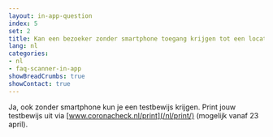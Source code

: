```yaml
---
layout: in-app-question
index: 5
set: 2
title: Kan een bezoeker zonder smartphone toegang krijgen tot een locatie waar een testbewijs nodig is?
lang: nl
categories:
- nl
- faq-scanner-in-app
showBreadCrumbs: true
showContact: true
---
```

Ja, ook zonder smartphone kun je een testbewijs krijgen. Print jouw testbewijs uit via [www.coronacheck.nl/print](/nl/print/) (mogelijk vanaf 23 april).

